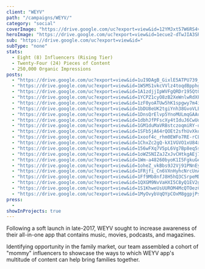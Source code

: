 ```yaml
---
client: "WEYV"
path: "/campaigns/WEYV/"
category: "social"
coverImage: "https://drive.google.com/uc?export=view&id=12YMJxt57W6RS4vyJ_DFU3mLjdAscm7XH"
heroImage: "https://drive.google.com/uc?export=view&id=1ecue2-dTwJIA3SRM4uQ0zRkhPRo5wrTA"
sub: "https://drive.google.com/uc?export=view&id="
subType: "none"
stats:
  - Eight (8) Influencers (Rising Tier)
  - Twenty-Four (24) Pieces of Content
  - 250,000 Organic Impressions
posts:
  - "https://drive.google.com/uc?export=view&id=1uI9DAgB_GixlE5ATPU739_AsAACHojLP"
  - "https://drive.google.com/uc?export=view&id=1W5MS1vkcVVlz4toqdBpphg3xUrVci5Ut"
  - "https://drive.google.com/uc?export=view&id=1A1zdjjIpWVFgQRDr195QtQDo14SIpt8V"
  - "https://drive.google.com/uc?export=view&id=1YCPZ1cyO8zB2XeWnlwRdXFCEMc_Onpod"
  - "https://drive.google.com/uc?export=view&id=1zF0yoATUw5hK1spgwy7m4i8YkTZhXfu2"
  - "https://drive.google.com/uc?export=view&id=1bDU8eUK2tgiYnh38GvoVLE7JDqDRAGf6"
  - "https://drive.google.com/uc?export=view&id=1DnsQrElvp5YnoMULmqGAAuoa0QuqN0jb"
  - "https://drive.google.com/uc?export=view&id=1dbhJfPFscXy4tIduJ6CwUdlhtIzsEDyf"
  - "https://drive.google.com/uc?export=view&id=1GM1duMaVRBstczoqmiRY-owGDgFeUFKH"
  - "https://drive.google.com/uc?export=view&id=1SFb5jA64rQOEt2sfhUvXkoahL4LK4oKs"
  - "https://drive.google.com/uc?export=view&id=1xoof4c_rhm0EWFo7RE-rCL0mvTU3eY_H"
  - "https://drive.google.com/uc?export=view&id=1ChxZc2gQ-kX1VGVO1xU84x5P6E427Kpe"
  - "https://drive.google.com/uc?export=view&id=156wFXq7V5pL6Vg7Bp8eq5sNyE3JOA3PE"
  - "https://drive.google.com/uc?export=view&id=1oWZSNIZaJZxJvCHtkgAEj7Qznjj3sO5i"
  - "https://drive.google.com/uc?export=view&id=1Wm-a48260byoK1I5FgkuGeTYxXzqvOIq"
  - "https://drive.google.com/uc?export=view&id=1oheZ_vkBbs9J2Vj91PNnEywB2fAjM7Nk"
  - "https://drive.google.com/uc?export=view&id=1FRjfi_Cn6VXnHyhcNrcUnAI4e1rZtxMn"
  - "https://drive.google.com/uc?export=view&id=1Ff9Mb8nfJ8H5hQ3CSrpeMDvVgS94b6Yb"
  - "https://drive.google.com/uc?export=view&id=1QXGM9NvVaHXI5C8yQ1EV2gOUN5rvSIyV"
  - "https://drive.google.com/uc?export=view&id=1S1KhweUsUUROM4McQTOezCUdXHB7my3z"
  - "https://drive.google.com/uc?export=view&id=1MyOvybVqQYpCOxM8ggpjPs58s_rPR5ts"
press:
  -
showInProjects: true
---
```


Following a soft launch in late-2017, WEYV sought to increase awareness of their all-in-one app that contains music, movies, podcasts, and magazines.

Identifying opportunity in the family market, our team assembled a cohort of "mommy" influencers to showcase the ways to which WEYV app's multitude of content can help bring families together.
